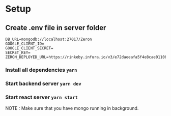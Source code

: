 # Setup

## Create .env file in server folder
```
DB_URL=mongodb://localhost:27017/Zeron
GOOGLE_CLIENT_ID=
GOOGLE_CLIENT_SECRET=
SECRET_KEY=
ZERON_DEPLOYED_URL=https://rinkeby.infura.io/v3/e72daeeafa5f4e8cae0110b45fed3645
```

### Install all dependencies `yarn` 
### Start backend server `yarn dev`
### Start react server `yarn start`

NOTE : Make sure that you have mongo running in background.
